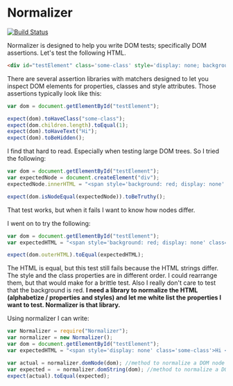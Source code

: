 # Normalizer

[![Build Status](https://travis-ci.org/TimothyRHuertas/normalizer.svg?branch=master)](https://travis-ci.org/TimothyRHuertas/normalizer)

Normalizer is designed to help you write DOM tests; specifically DOM assertions.  Let's test the following HTML.

```html
<div id="testElement" class='some-class' style='display: none; background: red'>Hi <span>Bob</span></div>
```

There are several assertion libraries with matchers designed to let you inspect DOM elements for properties, classes and style attributes.  Those assertions typically look like this:

```javascript
var dom = document.getElementById("testElement"); 

expect(dom).toHaveClass("some-class");
expect(dom.children.length).toEqual(1);
expect(dom).toHaveText("Hi");
expect(dom).toBeHidden();
```

I find that hard to read.  Especially when testing large DOM trees.  So I tried the following: 

```javascript
var dom = document.getElementById("testElement"); 
var expectedNode = document.createElement("div");
expectedNode.innerHTML = "<span style='background: red; display: none' class='some-class'>Hi <span>Bob</span></span>";

expect(dom.isNodeEqual(expectedNode)).toBeTruthy(); 
```

That test works, but when it fails I want to know how nodes differ. 

I went on to try the following:

```javascript
var dom = document.getElementById("testElement"); 
var expectedHTML = "<span style='background: red; display: none' class='some-class'>Hi <span>Bob</span></span>";

expect(dom.outerHTML).toEqual(expectedHTML); 
``` 

The HTML is equal, but this test still fails because the HTML strings differ.  The style and the class properties are in different order.  I could rearrange them, but that would make for a brittle test.  Also I really don't care to test that the background is red.  **I need a library to normalize the HTML (alphabetize / properties and styles) and let me white list
the properties I want to test.  Normalizer is that library.**

Using normalizer I can write:

```javascript
var Normalizer = require("Normalizer");
var normalizer = new Normalizer();
var dom = document.getElementById("testElement"); 
var expectedHTML = "<span style='display: none' class='some-class'>Hi <span>Bob</span></span>";

var actual = normalizer.domNode(dom); //method to normalize a DOM node
var expected =  = normalizer.domString(dom); //method to normalize a DOM string
expect(actual).toEqual(expected); 
```
